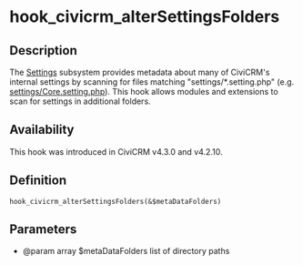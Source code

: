 # hook_civicrm_alterSettingsFolders

## Description

The [Settings](https://wiki.civicrm.org/confluence/display/CRMDOC/Settings+Reference) subsystem
provides metadata about many of CiviCRM's internal settings by scanning
for files matching "settings/*.setting.php" (e.g.
[settings/Core.setting.php](https://github.com/civicrm/civicrm-core/blob/4.3/settings/Core.setting.php)).
This hook allows modules and extensions to scan for settings in
additional folders.

## Availability

This hook was introduced in CiviCRM v4.3.0 and v4.2.10.

## Definition

    hook_civicrm_alterSettingsFolders(&$metaDataFolders)

## Parameters

-   @param array $metaDataFolders list of directory paths